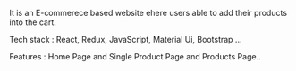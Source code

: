 It is an E-commerece based website ehere users able to add their products into the cart.

Tech stack : React, Redux, JavaScript, Material Ui, Bootstrap ...

Features : Home Page and Single Product Page and Products Page..

